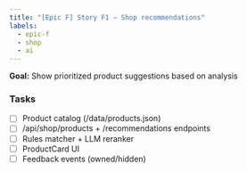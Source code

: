 ```yaml
---
title: "[Epic F] Story F1 — Shop recommendations"
labels:
  - epic-f
  - shop
  - ai
---
```


**Goal:** Show prioritized product suggestions based on analysis

### Tasks
- [ ] Product catalog (/data/products.json)
- [ ] /api/shop/products + /recommendations endpoints
- [ ] Rules matcher + LLM reranker
- [ ] ProductCard UI
- [ ] Feedback events (owned/hidden)
